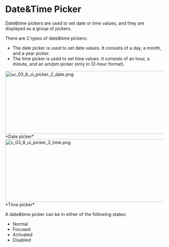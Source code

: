 # Date&Time Picker

Date&time pickers are used to set date or time values, and they are displayed as a group of pickers.



There are 2 types of date&time pickers:

-   The date picker is used to set date values. It consists of a day, a month, and a year picker.
-   The time picker is used to set time values. It consists of an hour, a minute, and an am/pm picker (only in 12-hour format).


<img alt="uc_03_8_ui_picker_2_date.png" height="200" src="media/uc_03_8_ui_picker_2_date.png" width="640" />  
*Date picker*

<img alt="c_03_8_ui_picker_3_time.png" height="200" src="media/uc_03_8_ui_picker_3_time.png" width="640" />  
*Time picker*



A date&time picker can be in either of the following states:

-   Normal
-   Focused
-   Activated
-   Disabled
